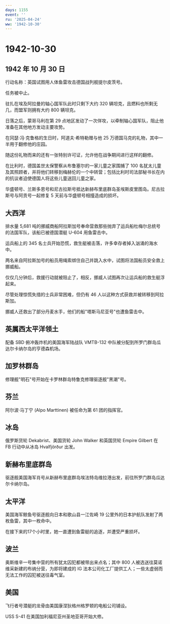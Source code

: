 ```yaml
---
days: 1155
event: ''
ru: '2025-04-24'
ww: '1942-10-30'
---
```


# 1942-10-30

## 1942 年 10 月 30 日

行动名称：英国试图用人体鱼雷攻击德国战列舰提尔皮茨号。

任务被中止。

驻扎在埃及阿拉曼的轴心国军队此时只剩下大约 320
辆坦克，且燃料也所剩无几，而盟军则拥有大约 800 辆坦克。

日落之后，蒙哥马利在第 29
点地区发动了一次佯攻，以牵制轴心国军队，阻止他准备在其他地方发动主要攻势。

在冈瑟·冯·克鲁格的生日时，阿道夫·希特勒赠与他 25
万德国马克的礼物，其中一半用于翻修他的庄园。

随这份礼物而来的还有一张特别许可证，允许他在战争期间进行这样的翻修。

在比利时，德国盖世太保警察从布鲁塞尔的一家儿童之家围捕了 100
名犹太儿童及其照顾者，并将他们转移到梅赫伦的一个中转营；包括比利时司法部秘书长在内的抗议者迫使德国人将这些儿童送回儿童之家。

华盛顿号、兰斯多恩号和尼古拉斯号抵达新赫布里底群岛圣埃斯皮里图岛。尼古拉斯号与阿贡号一起修复
5 天前与华盛顿号相撞造成的损坏。

## 大西洋

排水量 5,681
吨的挪威商船阿拉斯加号奉命营救那些抛弃了运兵船杜梅尔总统号的法国军队，该船已被德国潜艇
U-604 用鱼雷击中。

运兵船上的 345
名士兵开始恐慌，救生艇被击落，许多幸存者掉入汹涌的海水中。

两名来自阿拉斯加号的船员用绳索绑住自己并跳入水中，试图将法国船员安全救上挪威船。

仅仅几分钟后，救援行动就被阻止了，相反，挪威人试图再次让运兵船的救生艇浮起来。

尽管处理惊慌失措的士兵非常困难，但仍有 46
人以这种方式获救并被转移到阿拉斯加。

挪威人还救出了部分丹麦水手，他们的船"塔斯马尼亚号"也遭鱼雷击中。

## 英属西太平洋领土

配备 SBD 俯冲轰炸机的美国海军陆战队 VMTB-132
中队被分配到所罗门群岛瓜达尔卡纳尔岛的亨德森机场。

## 加罗林群岛

修理舰"明石"号开始在卡罗林群岛特鲁克修理驱逐舰"黑潮"号。

## 芬兰

阿尔波·马丁宁 (Alpo Marttinen) 被任命为第 61 团的指挥官。

## 冰岛

俄罗斯货轮 Dekabrist、美国货轮 John Walker 和英国货轮 Empire Gilbert 在
FB 行动中从冰岛 Hvalfjörður 出发。

## 新赫布里底群岛

驱逐舰美国海军肖号从新赫布里底群岛埃法特岛维拉港出发，前往所罗门群岛瓜达尔卡纳尔岛。

## 太平洋

美国海军鲸鱼号驱逐舰向日本和歌山县一江佐崎 19
公里外的日本护航队发射了两枚鱼雷，其中一枚命中。

在接下来的17个小时里，她一直遭到鱼雷艇的追逐，并遭受严重损坏。

## 波兰

奥斯维辛一号集中营的所有犹太囚犯都被带出来点名；其中 800
人被选送往莫诺维采新建的布纳分营，为即将建成的 IG
法本公司化工厂提供工人；一些太虚弱而无法工作的囚犯被送往毒气室。

## 美国

飞行者号潜艇的龙骨由美国康涅狄格州格罗顿的电船公司铺设。

USS S-41 在美国加利福尼亚州圣地亚哥开始大修。
